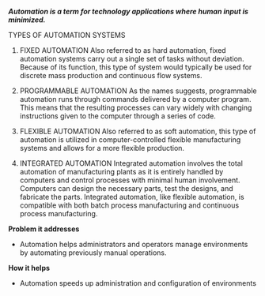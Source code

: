 ***Automation is a term for technology applications where human input is minimized.***

TYPES OF AUTOMATION SYSTEMS

1. FIXED AUTOMATION
Also referred to as hard automation, fixed automation systems carry out a single set of tasks without deviation. Because of its function, this type of system would typically be used for discrete mass production and continuous flow systems. 
 
2. PROGRAMMABLE AUTOMATION
As the names suggests, programmable automation runs through commands delivered by a computer program. This means that the resulting processes can vary widely with changing instructions given to the computer through a series of code. 

3. FLEXIBLE AUTOMATION
Also referred to as soft automation, this type of automation is utilized in computer-controlled flexible manufacturing systems and allows for a more flexible production. 

4. INTEGRATED AUTOMATION
Integrated automation involves the total automation of manufacturing plants as it is entirely handled by computers and control processes with minimal human involvement. Computers can design the necessary parts, test the designs, and fabricate the parts. Integrated automation, like flexible automation, is compatible with both batch process manufacturing and continuous process manufacturing.

**Problem it addresses**
* Automation helps administrators and operators manage environments by automating previously manual operations.

**How it helps**
* Automation speeds up administration and configuration of environments

